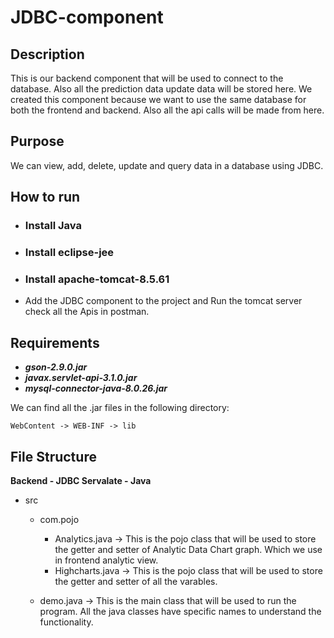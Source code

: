 # JDBC-component

## Description

This is our backend component that will be used to connect to the database. Also all the prediction data update data will be stored here. We created this component because we want to use the same database for both the frontend and backend. Also all the api calls will be made from here.

## Purpose

We can view, add, delete, update and query data in a database using JDBC.

## How to run

- ### Install Java
- ### Install eclipse-jee
- ### Install apache-tomcat-8.5.61

- Add the JDBC component to the project and Run the tomcat server check all the Apis in postman.

## Requirements

- ***gson-2.9.0.jar***
- ***javax.servlet-api-3.1.0.jar***
- ***mysql-connector-java-8.0.26.jar***

We can find all the .jar files in the following directory:

`WebContent -> WEB-INF -> lib`

## File Structure

  **Backend - JDBC Servalate - Java**
  - src
    - com.pojo
      -  Analytics.java -> This is the pojo class that will be used to store the getter and setter of Analytic   Data Chart graph. Which we use in frontend analytic view.
      -  Highcharts.java -> This is the pojo class that will be used to store the getter and setter of all the varables.
      
    -  demo.java -> This is the main class that will be used to run the program. All the java classes have specific names to understand the functionality.